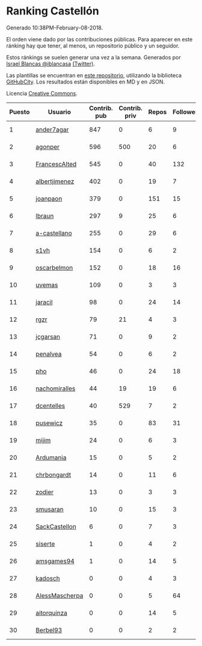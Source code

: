 # Ranking Castellón

Generado 10:38PM-February-08-2018.

El orden viene dado por las contribuciones públicas. Para aparecer en este ránking hay que tener, al menos, un repositorio público y un seguidor.

Estos ránkings se suelen generar una vez a la semana. Generados por [Israel Blancas @iblancasa](https://github.com/iblancasa/) [(Twitter)](https://twitter.com/iblancasa).

Las plantillas se encuentran en [este repositorio](https://github.com/iblancasa/GH-Spanish-Ranking), utilizando la biblioteca [GitHubCity](https://github.com/iblancasa/GitHubCity). Los resultados están disponibles en MD y en JSON.

Licencia [Creative Commons](https://creativecommons.org/licenses/by/4.0/).

| Puesto   |  Usuario  | Contrib. pub | Contrib. priv |Repos| Followers | Desde |  Avatar  |
|----------|-----------|--------------|---------------|-----|-----------|-------|----------|
|1|[ander7agar](https://github.com/ander7agar)|847|0|6|9|2014-03-06|![ander7agar](https://avatars2.githubusercontent.com/u/6875232)|
|2|[agonper](https://github.com/agonper)|596|500|20|6|2015-01-27|![agonper](https://avatars3.githubusercontent.com/u/10727467)|
|3|[FrancescAlted](https://github.com/FrancescAlted)|545|0|40|132|2010-06-25|![FrancescAlted](https://avatars0.githubusercontent.com/u/314521)|
|4|[albertjimenez](https://github.com/albertjimenez)|402|0|19|7|2015-05-21|![albertjimenez](https://avatars3.githubusercontent.com/u/12547680)|
|5|[joanpaon](https://github.com/joanpaon)|379|0|151|15|2013-06-30|![joanpaon](https://avatars1.githubusercontent.com/u/4895527)|
|6|[lbraun](https://github.com/lbraun)|297|9|25|6|2010-06-02|![lbraun](https://avatars2.githubusercontent.com/u/294776)|
|7|[a-castellano](https://github.com/a-castellano)|255|0|29|6|2015-03-17|![a-castellano](https://avatars0.githubusercontent.com/u/11519707)|
|8|[s1vh](https://github.com/s1vh)|154|0|6|2|2014-10-09|![s1vh](https://avatars1.githubusercontent.com/u/9099118)|
|9|[oscarbelmon](https://github.com/oscarbelmon)|152|0|18|16|2013-04-05|![oscarbelmon](https://avatars0.githubusercontent.com/u/4066452)|
|10|[uvemas](https://github.com/uvemas)|109|0|3|3|2011-10-03|![uvemas](https://avatars1.githubusercontent.com/u/1099529)|
|11|[jaracil](https://github.com/jaracil)|98|0|24|14|2014-01-10|![jaracil](https://avatars0.githubusercontent.com/u/6370372)|
|12|[rgzr](https://github.com/rgzr)|79|21|4|3|2015-07-03|![rgzr](https://avatars1.githubusercontent.com/u/13169716)|
|13|[jcgarsan](https://github.com/jcgarsan)|71|0|9|2|2013-09-26|![jcgarsan](https://avatars3.githubusercontent.com/u/5547857)|
|14|[penalvea](https://github.com/penalvea)|54|0|6|2|2013-04-09|![penalvea](https://avatars3.githubusercontent.com/u/4102114)|
|15|[pho](https://github.com/pho)|46|0|24|18|2009-05-25|![pho](https://avatars0.githubusercontent.com/u/88469)|
|16|[nachomiralles](https://github.com/nachomiralles)|44|19|19|6|2013-06-26|![nachomiralles](https://avatars2.githubusercontent.com/u/4831513)|
|17|[dcentelles](https://github.com/dcentelles)|40|529|7|2|2013-07-15|![dcentelles](https://avatars2.githubusercontent.com/u/5012707)|
|18|[pusewicz](https://github.com/pusewicz)|35|0|83|31|2008-02-26|![pusewicz](https://avatars2.githubusercontent.com/u/940)|
|19|[mijim](https://github.com/mijim)|24|0|6|3|2016-02-01|![mijim](https://avatars1.githubusercontent.com/u/17006034)|
|20|[Ardumania](https://github.com/Ardumania)|15|0|5|2|2012-02-17|![Ardumania](https://avatars0.githubusercontent.com/u/1445949)|
|21|[chrbongardt](https://github.com/chrbongardt)|14|0|11|6|2012-11-19|![chrbongardt](https://avatars3.githubusercontent.com/u/2834466)|
|22|[zodier](https://github.com/zodier)|13|0|3|3|2010-11-13|![zodier](https://avatars0.githubusercontent.com/u/480371)|
|23|[smusaran](https://github.com/smusaran)|10|0|15|3|2015-11-10|![smusaran](https://avatars2.githubusercontent.com/u/15787704)|
|24|[SackCastellon](https://github.com/SackCastellon)|6|0|7|3|2013-08-28|![SackCastellon](https://avatars3.githubusercontent.com/u/5330355)|
|25|[siserte](https://github.com/siserte)|1|0|4|2|2014-02-05|![siserte](https://avatars2.githubusercontent.com/u/6595035)|
|26|[amsgames94](https://github.com/amsgames94)|1|0|14|5|2014-03-15|![amsgames94](https://avatars3.githubusercontent.com/u/6959189)|
|27|[kadosch](https://github.com/kadosch)|0|0|4|3|2011-12-31|![kadosch](https://avatars1.githubusercontent.com/u/1296520)|
|28|[AlessMascherpa](https://github.com/AlessMascherpa)|0|0|5|64|2011-04-03|![AlessMascherpa](https://avatars2.githubusercontent.com/u/706750)|
|29|[aitorquinza](https://github.com/aitorquinza)|0|0|14|5|2012-09-17|![aitorquinza](https://avatars3.githubusercontent.com/u/2361502)|
|30|[Berbel93](https://github.com/Berbel93)|0|0|2|2|2016-03-02|![Berbel93](https://avatars2.githubusercontent.com/u/17596372)|
